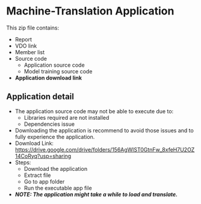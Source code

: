 # Machine-Translation Application
This zip file contains:
- Report
- VDO link
- Member list
- Source code
    - Application source code
    - Model training source code
- **Application download link**

## Application detail
- The application source code may not be able to execute due to:
    - Libraries required are not installed
    - Dependencies issue
- Downloading the application is recommend to avoid those issues and to fully experience the application.
- Download Link: https://drive.google.com/drive/folders/156AgWlST0GtnFw_8xfeH7U2OZ14CoRyq?usp=sharing
- Steps:
    - Download the application
    - Extract file
    - Go to app folder
    - Run the executable app file
- ***NOTE: The application might take a while to load and translate.***
 
